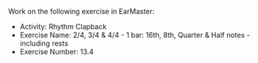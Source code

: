 Work on the following exercise in EarMaster:
- Activity: Rhythm Clapback
- Exercise Name: 2/4, 3/4 & 4/4 - 1 bar: 16th, 8th, Quarter & Half notes - including rests
- Exercise Number: 13.4
